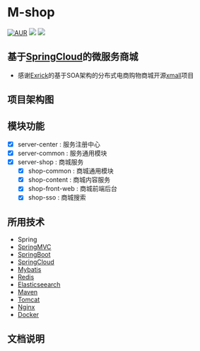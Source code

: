 # M-shop
[![AUR](https://img.shields.io/aur/license/yaourt.svg)](https://github.com/Miven666/M-shop/blob/master/LICENSE)  [![](https://img.shields.io/badge/Author-Miven-yellowgreen.svg)](https://blog.csdn.net/xie8409959)  [![](https://img.shields.io/badge/version-1.0-brightgreen.svg)](https://github.com/Miven666/M-shop)

## 基于[SpringCloud](https://github.com/spring-cloud)的微服务商城
- 感谢[Exrick](https://github.com/Exrick)的基于SOA架构的分布式电商购物商城开源[xmall](https://github.com/Exrick/xmall)项目

## 项目架构图

## 模块功能
- [x] server-center : 服务注册中心
- [x] server-common : 服务通用模块
- [x] server-shop : 商城服务
  - [x] shop-common : 商城通用模块
  - [x] shop-content : 商城内容服务
  - [x] shop-front-web : 商城前端后台
  - [x] shop-sso : 商城搜索

## 所用技术
- Spring
- [SpringMVC](https://github.com/Miven666/note/blob/master/SpringMVC.md)
- [SpringBoot](https://github.com/Miven666/SpringBoot-learing/blob/master/README.md)
- [SpringCloud](https://github.com/Miven666/Spring-Cloud-Learning/blob/master/README.md)
- [Mybatis]()
- [Redis]()
- [Elasticseearch]()
- [Maven](https://github.com/Miven666/note/blob/master/Maven.md)
- [Tomcat]()
- [Nginx]()
- [Docker]()

## 文档说明

